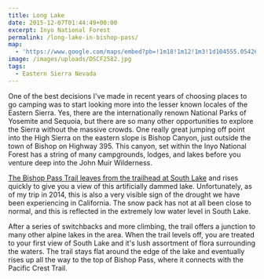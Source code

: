 ```yaml
---
title: Long Lake
date: 2015-12-07T01:44:49+00:00
excerpt: Inyo National Forest
permalink: /long-lake-in-bishop-pass/
map:
  - 'https://www.google.com/maps/embed?pb=!1m18!1m12!1m3!1d104555.05426759199!2d-118.62621183723738!3d37.14361825599255!2m3!1f0!2f0!3f0!3m2!1i1024!2i768!4f13.1!3m3!1m2!1s0x0%3A0x0!2zMzfCsDA4JzM3LjAiTiAxMTjCsDMzJzIyLjIiVw!5e1!3m2!1sen!2sus!4v1470011697360'
image: /images/uploads/DSCF2582.jpg
tags:
  - Eastern Sierra Nevada
---
```

One of the best decisions I've made in recent years of choosing places to go camping was to start looking more into the lesser known locales of the Eastern Sierra. Yes, there are the internationally renown National Parks of Yosemite and Sequoia, but there are so many other opportunities to explore the Sierra without the massive crowds. One really great jumping off point into the High Sierra on the eastern slope is Bishop Canyon, just outside the town of Bishop on Highway 395. This canyon, set within the Inyo National Forest has a string of many campgrounds, lodges, and lakes before you venture deep into the John Muir Wilderness.

<a href="http://www.fs.usda.gov/recarea/inyo/recreation/recarea/?recid=20358&amp;actid=50">The Bishop Pass Trail leaves from the trailhead at South Lake</a> and rises quickly to give you a view of this artificially dammed lake. Unfortunately, as of my trip in 2014, this is also a very visible sign of the drought we have been experiencing in California. The snow pack has not at all been close to normal, and this is reflected in the extremely low water level in South Lake.

After a series of switchbacks and more climbing, the trail offers a junction to many other alpine lakes in the area. When the trail levels off, you are treated to your first view of South Lake and it's lush assortment of flora surrounding the waters. The trail stays flat around the edge of the lake and eventually rises up all the way to the top of Bishop Pass, where it connects with the Pacific Crest Trail.